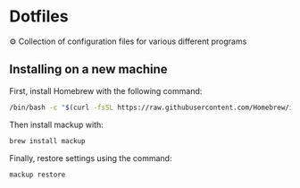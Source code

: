 # Dotfiles

⚙️  Collection of configuration files for various different programs

## Installing on a new machine

First, install Homebrew with the following command:
```bash
/bin/bash -c "$(curl -fsSL https://raw.githubusercontent.com/Homebrew/install/HEAD/install.sh)"
```

Then install mackup with:
```bash
brew install mackup
```

Finally, restore settings using the command:
```bash
mackup restore
```

